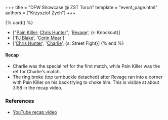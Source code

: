 +++
title = "DFW Showcase @ ZST Toruń"
template = "event_page.html"
authors = ["Krzysztof Zych"]
+++


{% card() %}
- ["[Pain Killer](@/w/pain-killer.md); [Chris Hunter](@/w/chris-hunter.md)", '[Revage](@/w/rafael-kid.md)',
  {r: Knockout}]
- ['[PJ Blake](@/w/pj-blake.md)', '[Corin Mear](@/w/corin-mear.md)']
- ['[Chris Hunter](@/w/chris-hunter.md)', '[Charlie](@/w/madman-charlie.md)', {s: Street
      Fight}]
{% end %}

#### Recap

* Charlie was the special ref for the first match, while Pain Killer was the ref for Charlie's match.
* The ring broke (top turnbuckle detached) after Revage ran into a corner with Pain Killer on his back trying to choke him. This is visible at about 3:58 in the recap video.

### References

* [YouTube recap video](https://www.youtube.com/watch?v=XgwADGiH1Q8)
